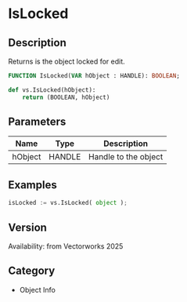 # IsLocked

## Description
Returns is the object locked for edit.

```pascal
FUNCTION IsLocked(VAR hObject : HANDLE): BOOLEAN;
```

```python
def vs.IsLocked(hObject):
    return (BOOLEAN, hObject)
```

## Parameters
|Name|Type|Description|
|---|---|---|
|hObject|HANDLE|Handle to the object|

## Examples
```python
isLocked := vs.IsLocked( object );
```

## Version
Availability: from Vectorworks 2025

## Category
* Object Info

